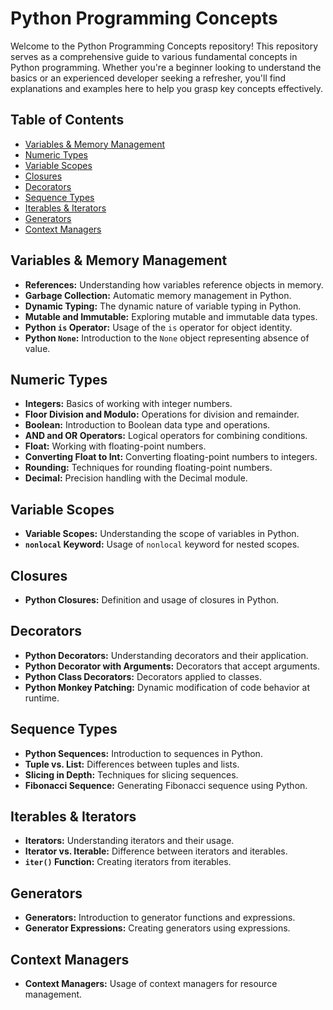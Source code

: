 # Python Programming Concepts

Welcome to the Python Programming Concepts repository! This repository serves as a comprehensive guide to various fundamental concepts in Python programming. Whether you're a beginner looking to understand the basics or an experienced developer seeking a refresher, you'll find explanations and examples here to help you grasp key concepts effectively.

## Table of Contents

- [Variables & Memory Management](#variables--memory-management)
- [Numeric Types](#numeric-types)
- [Variable Scopes](#variable-scopes)
- [Closures](#closures)
- [Decorators](#decorators)
- [Sequence Types](#sequence-types)
- [Iterables & Iterators](#iterables--iterators)
- [Generators](#generators)
- [Context Managers](#context-managers)

## Variables & Memory Management

- **References:** Understanding how variables reference objects in memory.
- **Garbage Collection:** Automatic memory management in Python.
- **Dynamic Typing:** The dynamic nature of variable typing in Python.
- **Mutable and Immutable:** Exploring mutable and immutable data types.
- **Python `is` Operator:** Usage of the `is` operator for object identity.
- **Python `None`:** Introduction to the `None` object representing absence of value.

## Numeric Types

- **Integers:** Basics of working with integer numbers.
- **Floor Division and Modulo:** Operations for division and remainder.
- **Boolean:** Introduction to Boolean data type and operations.
- **AND and OR Operators:** Logical operators for combining conditions.
- **Float:** Working with floating-point numbers.
- **Converting Float to Int:** Converting floating-point numbers to integers.
- **Rounding:** Techniques for rounding floating-point numbers.
- **Decimal:** Precision handling with the Decimal module.

## Variable Scopes

- **Variable Scopes:** Understanding the scope of variables in Python.
- **`nonlocal` Keyword:** Usage of `nonlocal` keyword for nested scopes.

## Closures

- **Python Closures:** Definition and usage of closures in Python.

## Decorators

- **Python Decorators:** Understanding decorators and their application.
- **Python Decorator with Arguments:** Decorators that accept arguments.
- **Python Class Decorators:** Decorators applied to classes.
- **Python Monkey Patching:** Dynamic modification of code behavior at runtime.

## Sequence Types

- **Python Sequences:** Introduction to sequences in Python.
- **Tuple vs. List:** Differences between tuples and lists.
- **Slicing in Depth:** Techniques for slicing sequences.
- **Fibonacci Sequence:** Generating Fibonacci sequence using Python.

## Iterables & Iterators

- **Iterators:** Understanding iterators and their usage.
- **Iterator vs. Iterable:** Difference between iterators and iterables.
- **`iter()` Function:** Creating iterators from iterables.

## Generators

- **Generators:** Introduction to generator functions and expressions.
- **Generator Expressions:** Creating generators using expressions.

## Context Managers

- **Context Managers:** Usage of context managers for resource management.

